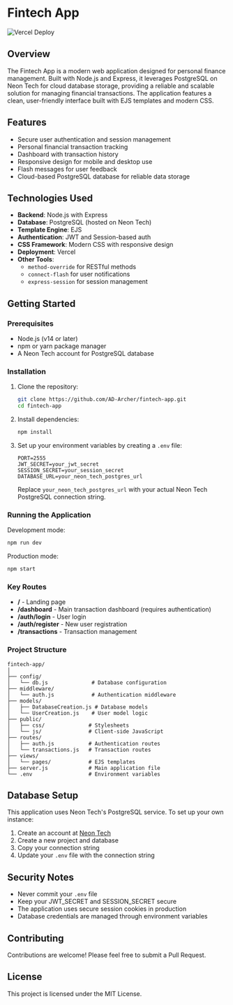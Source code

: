 # Fintech App
![Vercel Deploy](https://deploy-badge.vercel.app/vercel/fintech-app-blond?style=flat-square&logo=Site)

## Overview
The Fintech App is a modern web application designed for personal finance management. Built with Node.js and Express, it leverages PostgreSQL on Neon Tech for cloud database storage, providing a reliable and scalable solution for managing financial transactions. The application features a clean, user-friendly interface built with EJS templates and modern CSS.

## Features
- Secure user authentication and session management
- Personal financial transaction tracking
- Dashboard with transaction history
- Responsive design for mobile and desktop use
- Flash messages for user feedback
- Cloud-based PostgreSQL database for reliable data storage

## Technologies Used
- **Backend**: Node.js with Express
- **Database**: PostgreSQL (hosted on Neon Tech)
- **Template Engine**: EJS
- **Authentication**: JWT and Session-based auth
- **CSS Framework**: Modern CSS with responsive design
- **Deployment**: Vercel
- **Other Tools**: 
  - `method-override` for RESTful methods
  - `connect-flash` for user notifications
  - `express-session` for session management

## Getting Started

### Prerequisites
- Node.js (v14 or later)
- npm or yarn package manager
- A Neon Tech account for PostgreSQL database

### Installation
1. Clone the repository:
   ```bash
   git clone https://github.com/AD-Archer/fintech-app.git
   cd fintech-app
   ```

2. Install dependencies:
   ```bash
   npm install
   ```

3. Set up your environment variables by creating a `.env` file:
   ```plaintext
   PORT=2555
   JWT_SECRET=your_jwt_secret
   SESSION_SECRET=your_session_secret
   DATABASE_URL=your_neon_tech_postgres_url
   ```

   Replace `your_neon_tech_postgres_url` with your actual Neon Tech PostgreSQL connection string.

### Running the Application
Development mode:
```bash
npm run dev
```

Production mode:
```bash
npm start
```

### Key Routes
- **/** - Landing page
- **/dashboard** - Main transaction dashboard (requires authentication)
- **/auth/login** - User login
- **/auth/register** - New user registration
- **/transactions** - Transaction management

### Project Structure
```
fintech-app/
│
├── config/
│   └── db.js              # Database configuration
├── middleware/
│   └── auth.js            # Authentication middleware
├── models/
│   ├── DatabaseCreation.js # Database models
│   └── UserCreation.js    # User model logic
├── public/
│   ├── css/              # Stylesheets
│   └── js/               # Client-side JavaScript
├── routes/
│   ├── auth.js           # Authentication routes
│   └── transactions.js   # Transaction routes
├── views/
│   └── pages/            # EJS templates
├── server.js             # Main application file
└── .env                  # Environment variables
```

## Database Setup
This application uses Neon Tech's PostgreSQL service. To set up your own instance:

1. Create an account at [Neon Tech](https://neon.tech)
2. Create a new project and database
3. Copy your connection string
4. Update your `.env` file with the connection string

## Security Notes
- Never commit your `.env` file
- Keep your JWT_SECRET and SESSION_SECRET secure
- The application uses secure session cookies in production
- Database credentials are managed through environment variables

## Contributing
Contributions are welcome! Please feel free to submit a Pull Request.

## License
This project is licensed under the MIT License.
